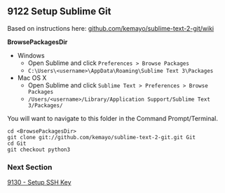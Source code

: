 ## 9122 Setup Sublime Git

Based on instructions here: [github.com/kemayo/sublime-text-2-git/wiki](https://github.com/kemayo/sublime-text-2-git/wiki)

**BrowsePackagesDir**

- Windows
  - Open Sublime and click `Preferences > Browse Packages`
  - `C:\Users\<username>\AppData\Roaming\Sublime Text 3\Packages`
- Mac OS X
  - Open Sublime and click `Sublime Text > Preferences > Browse Packages`
  - `/Users/<username>/Library/Application Support/Sublime Text 3/Packages/`

You will want to navigate to this folder in the Command Prompt/Terminal.

```
cd <BrowsePackagesDir>
git clone git://github.com/kemayo/sublime-text-2-git.git Git
cd Git
git checkout python3
```

### Next Section

[9130 - Setup SSH Key](https://github.com/sleepepi/howto/blob/master/9000-miscellaneous/9130-setup-ssh-key.md)
